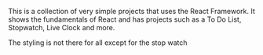 This is a collection of very simple projects that uses the React Framework. It shows the fundamentals of React and has projects such as a To Do List, Stopwatch, Live Clock and more. 

The styling is not there for all except for the stop watch
